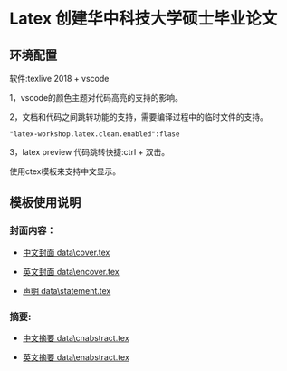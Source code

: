 # Latex 创建华中科技大学硕士毕业论文

## 环境配置

软件:texlive 2018 + vscode 

1，vscode的颜色主题对代码高亮的支持的影响。


2，文档和代码之间跳转功能的支持，需要编译过程中的临时文件的支持。

    "latex-workshop.latex.clean.enabled":flase
    

3，latex preview 代码跳转快捷:ctrl + 双击。

使用ctex模板来支持中文显示。

## 模板使用说明



### 封面内容：

- [中文封面 data\cover.tex](data/cover.tex)

- [英文封面 data\encover.tex](data/encover.tex)

- [声明 data\statement.tex](data/statement.tex)

### 摘要:

- [中文摘要 data\cnabstract.tex](data/cnabstract.tex)


- [英文摘要 data\enabstract.tex](data/enabstract.tex)
